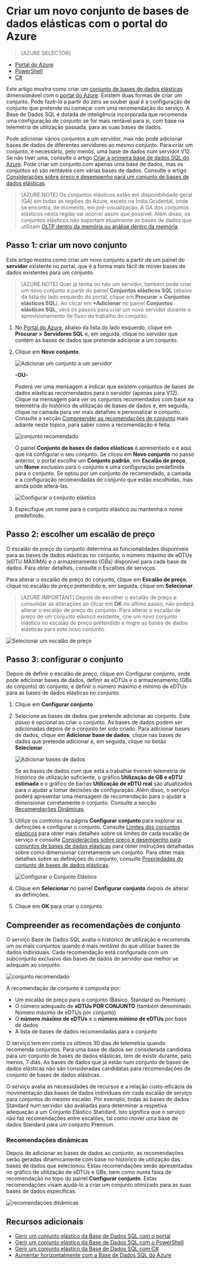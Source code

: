 <properties
    pageTitle="Criar um novo conjunto elástico com o portal do Azure | Microsoft Azure"
    description="Como adicionar um conjunto de bases de dados elásticas dimensionável à sua configuração de base de dados SQL para uma administração e partilha de recursos mais fácil entre muitas bases de dados."
    keywords="base de dados dimensionável, configuração de base de dados"
    services="sql-database"
    documentationCenter=""
    authors="ninarn"
    manager="jhubbard"
    editor=""/>

<tags
    ms.service="sql-database"
    ms.devlang="NA"
    ms.date="07/20/2016"
    ms.author="ninarn"
    ms.workload="data-management"
    ms.topic="get-started-article"
    ms.tgt_pltfrm="NA"/>



# Criar um novo conjunto de bases de dados elásticas com o portal do Azure

> [AZURE.SELECTOR]
- [Portal do Azure](sql-database-elastic-pool-create-portal.md)
- [PowerShell](sql-database-elastic-pool-create-powershell.md)
- [C#](sql-database-elastic-pool-create-csharp.md)

Este artigo mostra como criar um [conjunto de bases de dados elásticas](sql-database-elastic-pool.md) dimensionável com o [portal do Azure](https://portal.azure.com/). Existem duas formas de criar um conjunto. Pode fazê-lo a partir do zero se souber qual é a configuração de conjunto que pretende ou começar com uma recomendação do serviço. A Base de Dados SQL é dotada de inteligência incorporada que recomenda uma configuração de conjunto se for mais rentável para si, com base na telemetria de utilização passada, para as suas bases de dados.

Pode adicionar vários conjuntos a um servidor, mas não pode adicionar bases de dados de diferentes servidores ao mesmo conjunto. Para criar um conjunto, é necessário, pelo menos, uma base de dados num servidor V12. Se não tiver uma, consulte o artigo [Criar a primeira base de dados SQL do Azure](sql-database-get-started.md). Pode criar um conjunto com apenas uma base de dados, mas os conjuntos só são rentáveis com várias bases de dados. Consulte o artigo [Considerações sobre preço e desempenho para um conjunto de bases de dados elásticas](sql-database-elastic-pool-guidance.md).

> [AZURE.NOTE] Os conjuntos elásticos estão em disponibilidade geral (GA) em todas as regiões do Azure, exceto na Índia Ocidental, onde se encontra, de momento, em pré-visualização.  A GA dos conjuntos elásticos nesta região vai ocorrer assim que possível. Além disso, os conjuntos elásticos não suportam atualmente as bases de dados que utilizam [OLTP dentro da memória ou análise dentro da memória](sql-database-in-memory.md).

## Passo 1: criar um novo conjunto

Este artigo mostra como criar um novo conjunto a partir de um painel do **servidor** existente no portal, que é a forma mais fácil de mover bases de dados existentes para um conjunto. 

> [AZURE.NOTE] Quer já tenha ou não um servidor, também pode criar um novo conjunto a partir do painel **Conjuntos elásticos SQL** (abaixo da lista do lado esquerdo do portal, clique em **Procurar** **>** **Conjuntos elásticos SQL**). Ao clicar em **+Adicionar** no painel **Conjuntos elásticos SQL**, verá os passos para criar um novo servidor durante o aprovisionamento de fluxo de trabalho do conjunto.

1. No [Portal do Azure](http://portal.azure.com/), abaixo da lista do lado esquerdo, clique em **Procurar** **>** **Servidores SQL** e, em seguida, clique no servidor que contém as bases de dados que pretende adicionar a um conjunto.
2. Clique em **Novo conjunto**.

    ![Adicionar um conjunto a um servidor](./media/sql-database-elastic-pool-create-portal/new-pool.png)

    **-OU-**

    Poderá ver uma mensagem a indicar que existem conjuntos de bases de dados elásticas recomendados para o servidor (apenas para V12). Clique na mensagem para ver os conjuntos recomendados com base na telemetria do histórico de utilização de bases de dados e, em seguida, clique na camada para ver mais detalhes e personalizar o conjunto. Consulte a secção [Compreender as recomendações de conjunto](#understand-pool-recommendations) mais adiante neste tópico, para saber como a recomendação é feita.

    ![conjunto recomendado](./media/sql-database-elastic-pool-create-portal/recommended-pool.png)

    O painel **Conjunto de bases de dados elásticas** é apresentado e é aqui que irá configurar o seu conjunto. Se clicou em **Novo conjunto** no passo anterior, o portal escolhe um **Conjunto padrão**, em **Escalão de preço**, um **Nome** exclusivo para o conjunto e uma configuração predefinida para o conjunto. Se optou por um conjunto de recomendado, a camada e a configuração recomendadas do conjunto que estão escolhidas, mas ainda pode alterá-las.

    ![Configurar o conjunto elástico](./media/sql-database-elastic-pool-create-portal/configure-elastic-pool.png)

3. Especifique um nome para o conjunto elástico ou mantenha o nome predefinido.

## Passo 2: escolher um escalão de preço

O escalão de preço do conjunto determina as funcionalidades disponíveis para as bases de dados elásticas no conjunto, o número máximo de eDTUs (eDTU MÁXIMA) e o armazenamento (GBs) disponível para cada base de dados. Para obter detalhes, consulte o Escalões de serviços.

Para alterar o escalão de preço do conjunto, clique em **Escalão de preço**, clique no escalão de preço pretendido e, em seguida, clique em **Selecionar**.

> [AZURE.IMPORTANT] Depois de escolher o escalão de preço e consolidar as alterações ao clicar em **OK** no último passo, não poderá alterar o escalão de preço do conjunto. Para alterar o escalão de preço de um conjunto elástico existente, crie um novo conjunto elástico no escalão de preço pretendido e migre as bases de dados elásticas para este novo conjunto.

![Selecionar um escalão de preço](./media/sql-database-elastic-pool-create-portal/pricing-tier.png)

## Passo 3: configurar o conjunto

Depois de definir o escalão de preço, clique em Configurar conjunto, onde pode adicionar bases de dados, definir as eDTUs e o armazenamento (GBs do conjunto) do conjunto, e definir o número máximo e mínimo de eDTUs para as bases de dados elásticas no conjunto.

1. Clique em **Configurar conjunto**
2. Selecione as bases de dados que pretende adicionar ao conjunto. Este passo é opcional ao criar o conjunto. As bases de dados podem ser adicionadas depois de o conjunto ter sido criado.
    Para adicionar bases de dados, clique em **Adicionar base de dados**, clique nas bases de dados que pretende adicionar e, em seguida, clique no botão **Selecionar**.

    ![Adicionar bases de dados](./media/sql-database-elastic-pool-create-portal/add-databases.png)

    Se as bases de dados com que está a trabalhar tiverem telemetria de histórico de utilização suficiente, o gráfico **Utilização de GB e eDTU estimada** e o gráfico de barras **Utilização de eDTU real** são atualizados para o ajudar a tomar decisões de configuração. Além disso, o serviço poderá apresentar uma mensagem de recomendação para o ajudar a dimensionar corretamente o conjunto. Consulte a secção [Recomendações Dinâmicas](#dynamic-recommendations).

3. Utilize os controlos na página **Configurar conjunto** para explorar as definições e configurar o conjunto. Consulte [Limites dos conjuntos elásticos](sql-database-elastic-pool.md#edtu-and-storage-limits-for-elastic-pools-and-elastic-databases) para obter mais detalhes sobre os limites de cada escalão de serviço e consulte [Considerações sobre preço e desempenho para conjuntos de bases de dados elásticas](sql-database-elastic-pool-guidance.md) para obter instruções detalhadas sobre como dimensionar corretamente um conjunto. Para obter mais detalhes sobre as definições do conjunto, consulte [Propriedades do conjunto de bases de dados elásticas](sql-database-elastic-pool.md#elastic-database-pool-properties).

    ![Configurar o Conjunto Elástico](./media/sql-database-elastic-pool-create-portal/configure-performance.png)

4. Clique em **Selecionar** no painel **Configurar conjunto** depois de alterar as definições.
5. Clique em **OK** para criar o conjunto.


## Compreender as recomendações de conjunto

O serviço Base de Dados SQL avalia o histórico de utilização e recomenda um ou mais conjuntos quando é mais rentável do que utilizar bases de dados individuais. Cada recomendação está configurada com um subconjunto exclusivo das bases de dados do servidor que melhor se adequam ao conjunto.

![conjunto recomendado](./media/sql-database-elastic-pool-create-portal/recommended-pool.png)  

A recomendação de conjunto é composta por:

- Um escalão de preço para o conjunto (Básico, Standard ou Premium)
- O número adequado de **eDTUs POR CONJUNTO** (também denominado Número máximo de eDTUs por conjunto)
- O **número máximo de eDTUs** e o **número mínimo de eDTUs** por base de dados
- A lista de bases de dados recomendadas para o conjunto

O serviço tem em conta os últimos 30 dias de telemetria quando recomenda conjuntos. Para uma base de dados ser considerada candidata para um conjunto de bases de dados elásticas, tem de existir durante, pelo menos, 7 dias. As bases de dados que já estão num conjunto de bases de dados elásticas não são consideradas candidatas para recomendações de conjunto de bases de dados elásticas.

O serviço avalia as necessidades de recursos e a relação custo-eficácia da movimentação das bases de dados individuais em cada escalão de serviço para conjuntos do mesmo escalão. Por exemplo, todas as bases de dados Standard num servidor são avaliadas para determinar a respetiva adequação a um Conjunto Elástico Standard. Isto significa que o serviço não faz recomendações entre escalões, tal como mover uma base de dados Standard para um conjunto Premium.

### Recomendações dinâmicas

Depois de adicionar as bases de dados ao conjunto, as recomendações serão geradas dinamicamente com base no histórico de utilização das bases de dados que selecionou. Estas recomendações serão apresentadas no gráfico de utilização de eDTUs e GBs, bem como numa faixa de recomendação no topo do painel **Configurar conjunto**. Estas recomendações visam ajudá-lo a criar um conjunto otimizado para as suas bases de dados específicas.

![recomendações dinâmicas](./media/sql-database-elastic-pool-create-portal/dynamic-recommendation.png)

## Recursos adicionais

- [Gerir um conjunto elástico da Base de Dados SQL com o portal](sql-database-elastic-pool-manage-portal.md)
- [Gerir um conjunto elástico da Base de Dados SQL com o PowerShell](sql-database-elastic-pool-manage-powershell.md)
- [Gerir um conjunto elástico da Base de Dados SQL com C#](sql-database-elastic-pool-manage-csharp.md)
- [Aumentar horizontalmente com a Base de Dados SQL do Azure](sql-database-elastic-scale-introduction.md) 




<!--HONumber=Sep16_HO4-->


